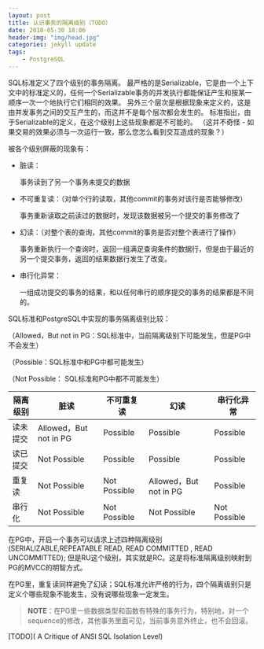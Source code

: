 ```yaml
---
layout: post
title: 认识事务的隔离级别（TODO）
date: 2018-05-30 18:06
header-img: "img/head.jpg"
categories: jekyll update
tags:
    - PostgreSQL
---
```


SQL标准定义了四个级别的事务隔离。 最严格的是Serializable，它是由一个上下文中的标准定义的，任何一个Serializable事务的并发执行都能保证产生和按某一顺序一次一个地执行它们相同的效果。 另外三个层次是根据现象来定义的，这是由并发事务之间的交互产生的，而这并不是每个层次都会发生的。 标准指出，由于Serializable的定义，在这个级别上这些现象都是不可能的。 （这并不奇怪 - 如果交易的效果必须与一次运行一致，那么您怎么看到交互造成的现象？）

被各个级别屏蔽的现象有：

+ 脏读：

  事务读到了另一个事务未提交的数据

+ 不可重复读：（对单个行的读取，其他commit的事务对该行是否能够修改）

  事务重新读取之前读过的数据时，发现该数据被另一个提交的事务修改了

+ 幻读：（对整个表的查询，其他commit的事务是否对整个表进行了操作）

  事务重新执行一个查询时，返回一组满足查询条件的数据行，但是由于最近的另一个提交事务，返回的结果数据行发生了改变。

+ 串行化异常：

  一组成功提交的事务的结果，和以任何串行的顺序提交的事务的结果都是不同的。

SQL标准和PostgreSQL中实现的事务隔离级别比较：

（Allowed，But not in PG：SQL标准中，当前隔离级别下可能发生，但是PG中不会发生）

（Possible：SQL标准中和PG中都可能发生）

（Not Possible： SQL标准和PG中都不可能发生）

| 隔离级别 | 脏读                    | 不可重复读        | 幻读                    | 串行化异常        |
| ---- | --------------------- | ------------ | --------------------- | ------------ |
| 读未提交 | Allowed，But not in PG | Possible     | Possible              | Possible     |
| 读已提交 | Not Possible          | Possible     | Possible              | Possible     |
| 重复读  | Not Possible          | Not Possible | Allowed，But not in PG | Possible     |
| 串行化  | Not Possible          | Not Possible | Not Possible          | Not Possible |


在PG中，开启一个事务可以请求上述四种隔离级别(SERIALIZABLE,REPEATABLE READ, READ COMMITTED , READ UNCOMMITTED); 但是RU这个级别，其实就是RC。这是将标准隔离级别映射到PG的MVCC的明智方式。

在PG里，重复读同样避免了幻读；SQL标准允许严格的行为，四个隔离级别只是定义个哪些现象不能发生，没有说哪些现象一定发生。

> **NOTE**：在PG里一些数据类型和函数有特殊的事务行为，特别地，对一个sequence的修改，其他事务里面可见，当前事务意外终止，也不会回滚。

[TODO](	A Critique of ANSI SQL Isolation Level)

